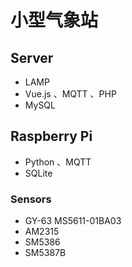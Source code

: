 # 小型气象站

## Server

- LAMP
- Vue.js 、MQTT 、PHP
- MySQL

## Raspberry Pi

- Python 、MQTT
- SQLite

### Sensors

- GY-63 MS5611-01BA03
- AM2315
- SM5386
- SM5387B
